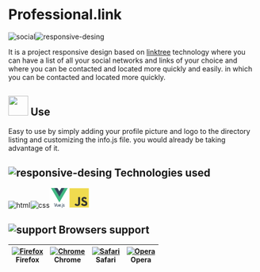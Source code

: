 # Professional.link 

<img src="https://image.flaticon.com/icons/png/512/2885/2885427.png" alt="social" width="40" height="40"><img src="https://image.flaticon.com/icons/png/512/1055/1055687.png" alt="responsive-desing" width="40" height="40">

It is a project responsive design based on <a href="https://linktr.ee">linktree</a> technology where you can have a list of all your social networks and links of your choice and where you can be contacted and located more quickly and easily. 
in which you can be contacted and located more quickly.

## <img src="https://image.flaticon.com/icons/png/512/617/617800.png" width="40" height="40"> Use

Easy to use by simply adding your profile picture and logo to the directory listing and customizing the info.js file. 
you would already be taking advantage of it.



## <img src="https://image.flaticon.com/icons/png/512/3206/3206042.png" alt="responsive-desing" width="40" height="40"> Technologies used

<img src="https://image.flaticon.com/icons/png/512/1051/1051277.png"  alt="html" width="40" height="40"><img src="https://image.flaticon.com/icons/png/512/732/732190.png"  alt="css" width="40" height="40"><img src="https://raw.githubusercontent.com/devicons/devicon/master/icons/vuejs/vuejs-original-wordmark.svg" alt="vuejs" width="40" height="40"/><img src="https://raw.githubusercontent.com/devicons/devicon/master/icons/javascript/javascript-original.svg" alt="javascript" width="40" height="40"/> 


## <img src="https://image.flaticon.com/icons/png/512/2435/2435107.png" alt="support" width="40" height="40"> Browsers support

[<img src="https://raw.githubusercontent.com/alrra/browser-logos/master/src/firefox/firefox_48x48.png" alt="Firefox" width="24px" height="24px" />](https://godban.github.io/browsers-support-badges/)</br>Firefox | [<img src="https://raw.githubusercontent.com/alrra/browser-logos/master/src/chrome/chrome_48x48.png" alt="Chrome" width="24px" height="24px" />](https://godban.github.io/browsers-support-badges/)</br>Chrome | [<img src="https://raw.githubusercontent.com/alrra/browser-logos/master/src/safari/safari_48x48.png" alt="Safari" width="24px" height="24px" />](https://godban.github.io/browsers-support-badges/)</br>Safari | [<img src="https://raw.githubusercontent.com/alrra/browser-logos/master/src/opera/opera_48x48.png" alt="Opera" width="24px" height="24px" />](https://godban.github.io/browsers-support-badges/)</br> Opera |
| --------- | --------- | --------- |--------- |
